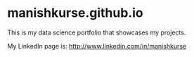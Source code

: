 # manishkurse.github.io
This is my data science portfolio that showcases my projects.

My LinkedIn page is: http://www.linkedin.com/in/manishkurse


